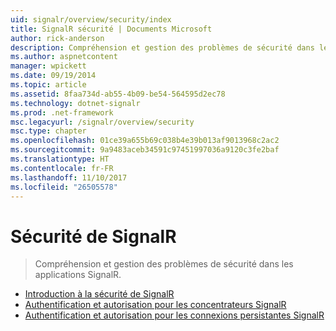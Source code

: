 ```yaml
---
uid: signalr/overview/security/index
title: SignalR sécurité | Documents Microsoft
author: rick-anderson
description: Compréhension et gestion des problèmes de sécurité dans les applications SignalR.
ms.author: aspnetcontent
manager: wpickett
ms.date: 09/19/2014
ms.topic: article
ms.assetid: 8faa734d-ab55-4b09-be54-564595d2ec78
ms.technology: dotnet-signalr
ms.prod: .net-framework
msc.legacyurl: /signalr/overview/security
msc.type: chapter
ms.openlocfilehash: 01ce39a655b69c038b4e39b013af9013968c2ac2
ms.sourcegitcommit: 9a9483aceb34591c97451997036a9120c3fe2baf
ms.translationtype: HT
ms.contentlocale: fr-FR
ms.lasthandoff: 11/10/2017
ms.locfileid: "26505578"
---
```

<a name="signalr-security"></a>Sécurité de SignalR
====================
> Compréhension et gestion des problèmes de sécurité dans les applications SignalR.


- [Introduction à la sécurité de SignalR](introduction-to-security.md)
- [Authentification et autorisation pour les concentrateurs SignalR](hub-authorization.md)
- [Authentification et autorisation pour les connexions persistantes SignalR](persistent-connection-authorization.md)
